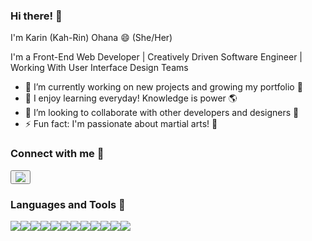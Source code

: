 ### Hi there! 👋
 I'm Karin (Kah-Rin) Ohana 😄 (She/Her)

 I'm a Front-End Web Developer | Creatively Driven Software Engineer | Working With User Interface Design Teams


- 🔭 I’m currently working on new projects and growing my portfolio 📗
- 🌱 I enjoy learning everyday! Knowledge is power 🌎
- 👯 I’m looking to collaborate with other developers and designers 🎨
- ⚡ Fun fact: I'm passionate about martial arts! 🥋

### Connect with me 🔗
<button>
<img src="https://img.shields.io/badge/LinkedIn-0077B5?style=for-the-badge&logo=linkedin&logoColor=white" />
</button>

### Languages and Tools 🚀

<img src ="https://img.shields.io/badge/React-20232A?style=for-the-badge&logo=react&logoColor=61DAFB"/><img src ="https://img.shields.io/badge/JavaScript-323330?style=for-the-badge&logo=javascript&logoColor=F7DF1E"/><img src ="https://img.shields.io/badge/Visual_Studio_Code-0078D4?style=for-the-badge&logo=visual%20studio%20code&logoColor=white"/><img src ="https://img.shields.io/badge/HTML5-E34F26?style=for-the-badge&logo=html5&logoColor=white"/><img src = "https://img.shields.io/badge/CSS3-1572B6?style=for-the-badge&logo=css3&logoColor=white"/><img src = "https://img.shields.io/badge/Python-FFD43B?style=for-the-badge&logo=python&logoColor=blue"/><img src = "https://img.shields.io/badge/Flask-000000?style=for-the-badge&logo=flask&logoColor=white"/><img src = "https://img.shields.io/badge/MySQL-005C84?style=for-the-badge&logo=mysql&logoColor=white"/><img src = "https://img.shields.io/badge/jQuery-0769AD?style=for-the-badge&logo=jquery&logoColor=white"/><img src = "	https://img.shields.io/badge/Figma-F24E1E?style=for-the-badge&logo=figma&logoColor=white"/><img src = "https://img.shields.io/badge/Sketch-FFB387?style=for-the-badge&logo=sketch&logoColor=black"/><img src = "https://img.shields.io/badge/Node.js-339933?style=for-the-badge&logo=nodedotjs&logoColor=white"/>
